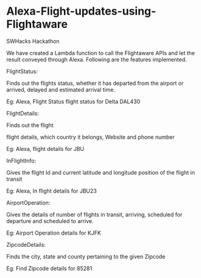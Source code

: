 # Alexa-Flight-updates-using-Flightaware
SWHacks Hackathon


We have created a Lambda function to call the Flightaware APIs and let the result conveyed through Alexa. Following are the features implemented.

FlightStatus:

Finds out the flights status, whether it has departed from the airport or arrived, delayed and estimated arrival time.

Eg: Alexa, Flight Status flight status for Delta DAL430

FlightDetails:

Finds out the flight

flight details, which country it belongs, Website and phone number

Eg: Alexa, flight details for JBU

InFlightInfo:

Gives the flight Id and current latitude and longitude position of the flight in transit

Eg: Alexa, In flight details for JBU23

AirportOperation:

Gives the details of number of flights in transit, arriving, scheduled for departure and scheduled to arrive.

Eg: Airport Operation details for KJFK

ZipcodeDetails:

Finds the city, state and county pertaining to the given Zipcode

Eg: Find Zipcode details for 85281
